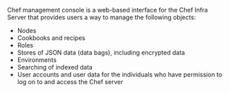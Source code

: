 Chef management console is a web-based interface for the Chef Infra
Server that provides users a way to manage the following objects:

- Nodes
- Cookbooks and recipes
- Roles
- Stores of JSON data (data bags), including encrypted data
- Environments
- Searching of indexed data
- User accounts and user data for the individuals who have permission
    to log on to and access the Chef server